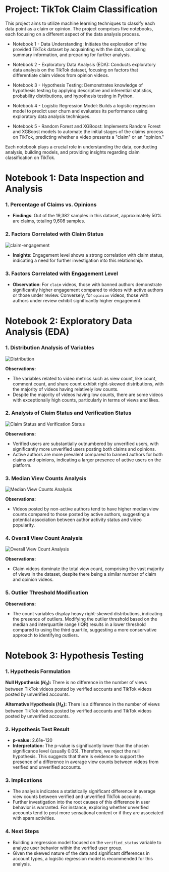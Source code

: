 # Project: TikTok Claim Classification

This project aims to utilize machine learning techniques to classify each data point as a claim or opinion. The project comprises five notebooks, each focusing on a different aspect of the data analysis process.

- Notebook 1 - Data Understanding: Initiates the exploration of the provided TikTok dataset by acquainting with the data, compiling summary information, and preparing for further analysis.

- Notebook 2 - Exploratory Data Analysis (EDA): Conducts exploratory data analysis on the TikTok dataset, focusing on factors that differentiate claim videos from opinion videos.

- Notebook 3 - Hypothesis Testing: Demonstrates knowledge of hypothesis testing by applying descriptive and inferential statistics, probability distributions, and hypothesis testing in Python.

- Notebook 4 - Logistic Regression Model: Builds a logistic regression model to predict user churn and evaluates its performance using exploratory data analysis techniques.

- Notebook 5 - Random Forest and XGBoost: Implements Random Forest and XGBoost models to automate the initial stages of the claims process on TikTok, predicting whether a video presents a "claim" or an "opinion."

Each notebook plays a crucial role in understanding the data, conducting analysis, building models, and providing insights regarding claim classification on TikTok.

# Notebook 1: Data Inspection and Analysis

### 1. Percentage of Claims vs. Opinions
- **Findings**: Out of the 19,382 samples in this dataset, approximately 50% are claims, totaling 9,608 samples.

### 2. Factors Correlated with Claim Status
![claim-engagement](images/1.png)
- **Insights**: Engagement level shows a strong correlation with claim status, indicating a need for further investigation into this relationship.

### 3. Factors Correlated with Engagement Level
- **Observation**: For `claim` videos, those with banned authors demonstrate significantly higher engagement compared to videos with active authors or those under review. Conversely, for `opinion` videos, those with authors under review exhibit significantly higher engagement.


# Notebook 2: Exploratory Data Analysis (EDA)

### 1. Distribution Analysis of Variables
![Distribution](images/2.png)

**Observations:** 
- The variables related to video metrics such as view count, like count, comment count, and share count exhibit right-skewed distributions, with the majority of videos having relatively low counts.
- Despite the majority of videos having low counts, there are some videos with exceptionally high counts, particularly in terms of views and likes.

### 2. Analysis of Claim Status and Verification Status
![Claim Status and Verification Status](images/3.png)

**Observations:** 
- Verified users are substantially outnumbered by unverified users, with significantly more unverified users posting both claims and opinions.
- Active authors are more prevalent compared to banned authors for both claims and opinions, indicating a larger presence of active users on the platform.

### 3. Median View Counts Analysis
![Median View Counts Analysis](images/4.png)

**Observations:** 
- Videos posted by non-active authors tend to have higher median view counts compared to those posted by active authors, suggesting a potential association between author activity status and video popularity.

### 4. Overall View Count Analysis
![Overall View Count Analysis](images/5.png)

**Observations:** 
- Claim videos dominate the total view count, comprising the vast majority of views in the dataset, despite there being a similar number of claim and opinion videos.

### 5. Outlier Threshold Modification
**Observations:** 
- The count variables display heavy right-skewed distributions, indicating the presence of outliers. Modifying the outlier threshold based on the median and interquartile range (IQR) results in a lower threshold compared to using the third quartile, suggesting a more conservative approach to identifying outliers.


# Notebook 3: Hypothesis Testing

### 1. Hypothesis Formulation

**Null Hypothesis ($H_0$):** There is no difference in the number of views between TikTok videos posted by verified accounts and TikTok videos posted by unverified accounts.

**Alternative Hypothesis ($H_A$):** There is a difference in the number of views between TikTok videos posted by verified accounts and TikTok videos posted by unverified accounts.

### 2. Hypothesis Test Result

- **p-value:** 2.61e-120
- **Interpretation:** The p-value is significantly lower than the chosen significance level (usually 0.05). Therefore, we reject the null hypothesis. This suggests that there is evidence to support the presence of a difference in average view counts between videos from verified and unverified accounts.

### 3. Implications

- The analysis indicates a statistically significant difference in average view counts between verified and unverified TikTok accounts.
- Further investigation into the root causes of this difference in user behavior is warranted. For instance, exploring whether unverified accounts tend to post more sensational content or if they are associated with spam activities.
  
### 4. Next Steps

- Building a regression model focused on the `verified_status` variable to analyze user behavior within the verified user group.
- Given the skewed nature of the data and significant differences in account types, a logistic regression model is recommended for this analysis.
